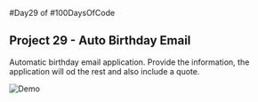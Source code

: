 #Day29 of #100DaysOfCode


## Project 29 - Auto Birthday Email
Automatic birthday email application. Provide the information, the application will od the rest and also include a quote. 

![Demo](https://github.com/A3AJAGBE/Auto-Birthday-Email/blob/main/auto-birthday-email.gif)


